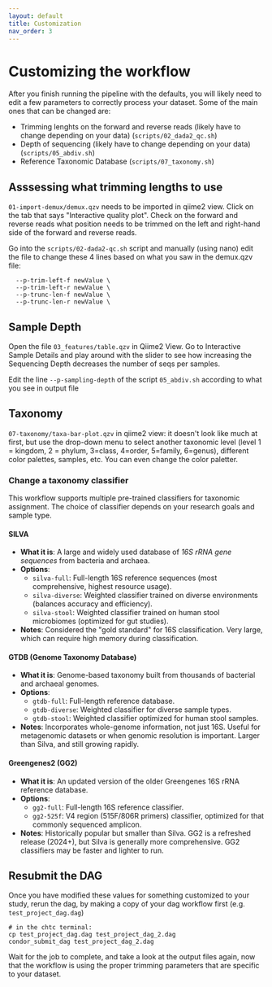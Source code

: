 ```yaml
---
layout: default
title: Customization
nav_order: 3
---
```


# Customizing the workflow

After you finish running the pipeline with the defaults, you will likely need to edit a few parameters to correctly process your dataset. Some of the main ones that can be changed are:

- Trimming lenghts on the forward and reverse reads (likely have to change depending on your data) (`scripts/02_dada2_qc.sh`)
- Depth of sequencing (likely have to change depending on your data) (`scripts/05_abdiv.sh`)
- Reference Taxonomic Database (`scripts/07_taxonomy.sh`)

## Asssessing what trimming lengths to use
`01-import-demux/demux.qzv` needs to be imported in qiime2 view. 
Click on the tab that says "Interactive quality plot". Check on the forward and reverse reads what position needs to be trimmed on the left and right-hand side of the forward and reverse reads. 

Go into the `scripts/02-dada2-qc.sh` script and manually (using nano) edit the file to change these 4 lines based on what you saw in the demux.qzv file:
```
  --p-trim-left-f newValue \
  --p-trim-left-r newValue \
  --p-trunc-len-f newValue \
  --p-trunc-len-r newValue \
```

## Sample Depth
Open the file `03_features/table.qzv` in Qiime2 View. 
Go to Interactive Sample Details and play around with the slider to see how increasing the Sequencing Depth decreases the number of seqs per samples.

Edit the line `--p-sampling-depth` of the script `05_abdiv.sh` according to what you see in output file 

## Taxonomy
`07-taxonomy/taxa-bar-plot.qzv` in qiime2 view: it doesn't look like much at first, but use the drop-down menu to select another taxonomic level (level 1 = kingdom, 2 = phylum, 3=class, 4=order, 5=family, 6=genus), different color palettes, samples, etc. You can even change the color paletter.

### Change a taxonomy classifier
This workflow supports multiple pre-trained classifiers for taxonomic assignment. The choice of classifier depends on your research goals and sample type.

#### SILVA
- **What it is**: A large and widely used database of *16S rRNA gene sequences* from bacteria and archaea.  
- **Options**:  
  - `silva-full`: Full-length 16S reference sequences (most comprehensive, highest resource usage).  
  - `silva-diverse`: Weighted classifier trained on diverse environments (balances accuracy and efficiency).  
  - `silva-stool`: Weighted classifier trained on human stool microbiomes (optimized for gut studies).  
- **Notes**: Considered the "gold standard" for 16S classification. Very large, which can require high memory during classification.  

#### GTDB (Genome Taxonomy Database)  
- **What it is**: Genome-based taxonomy built from thousands of bacterial and archaeal genomes.  
- **Options**:  
  - `gtdb-full`: Full-length reference database.  
  - `gtdb-diverse`: Weighted classifier for diverse sample types.  
  - `gtdb-stool`: Weighted classifier optimized for human stool samples.  
- **Notes**: Incorporates whole-genome information, not just 16S. Useful for metagenomic datasets or when genomic resolution is important. Larger than Silva, and still growing rapidly.  

####  Greengenes2 (GG2)  
- **What it is**: An updated version of the older Greengenes 16S rRNA reference database.  
- **Options**:  
  - `gg2-full`: Full-length 16S reference classifier.  
  - `gg2-525f`: V4 region (515F/806R primers) classifier, optimized for that commonly sequenced amplicon.  
- **Notes**: Historically popular but smaller than Silva. GG2 is a refreshed release (2024+), but Silva is generally more comprehensive. GG2 classifiers may be faster and lighter to run.  

## Resubmit the DAG
Once you have modified these values for something customized to your study, rerun the dag, by making a copy of your dag workflow first (e.g. `test_project_dag.dag`)
```
# in the chtc terminal:
cp test_project_dag.dag test_project_dag_2.dag
condor_submit_dag test_project_dag_2.dag
```

Wait for the job to complete, and take a look at the output files again, now that the workflow is using the proper trimming parameters that are specific to your dataset.
